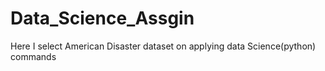# Data_Science_Assgin
Here I select American Disaster dataset on applying data Science(python) commands
